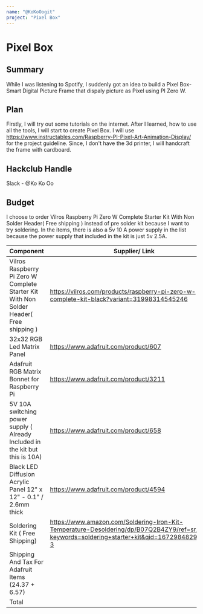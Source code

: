```yaml
---
name: "@KoKoOogit"
project: "Pixel Box"
---
```


# Pixel Box

## Summary

While I was listening to Spotify, I suddenly got an idea to build a Pixel Box- Smart Digital Picture Frame that dispaly picture as Pixel using PI Zero W.
## Plan

Firstly, I will try out some tutorials on the internet. After I learned, how to use all the tools, I will start to create Pixel Box. I will use https://www.instructables.com/Raspberry-PI-Pixel-Art-Animation-Display/ for the project guideline. Since, I don't have the 3d printer, I will handcraft the frame with cardboard. 

## Hackclub Handle

Slack - @Ko Ko Oo

## Budget

I choose to order Vilros Raspberry Pi Zero W Complete Starter Kit With Non Solder Header( Free shipping ) instead of pre solder kit because I want to try soldering. In the items, there is also a 5v 10 A power supply in the list because the power supply that included in the kit is just 5v 2.5A. 

| Component                                                          | Supplier/ Link                                                                                                                                                                                                           | Cost    |
|------------------------------------------------------------------|--------------------------------------------------------------------------------------------------------------------------------------------------------------------------------------------------------------------------|---------|
|Vilros Raspberry Pi Zero W Complete Starter Kit With Non Solder Header( Free shipping )|https://vilros.com/products/raspberry-pi-zero-w-complete-kit-black?variant=31998314545246|$64.99|
| 32x32 RGB Led Matrix Panel                                       | https://www.adafruit.com/product/607                                                                                                                                                                                     | $29.95  |
| Adafruit RGB Matrix Bonnet for Raspberry Pi                      | https://www.adafruit.com/product/3211                                                                                                                                                                                    | $14.95  |
| 5V 10A switching power supply ( Already Included in the kit but this is 10A)                                    | https://www.adafruit.com/product/658    |$29.95|                                                                                                                                                                                    
| Black LED Diffusion Acrylic Panel 12" x 12" - 0.1" / 2.6mm thick | https://www.adafruit.com/product/4594                                                                                                                                                                                    | $9.95   |
| Soldering Kit ( Free Shipping)                                                     | https://www.amazon.com/Soldering-Iron-Kit-Temperature-Desoldering/dp/B07Q2B4ZY9/ref=sr_1_3?keywords=soldering+starter+kit&qid=1672984829&sr=8-3                                                                          | $27     |
|Shipping And Tax For Adafruit Items (24.37 + 6.57)| |$30.94|
| Total                                                            |                                                                                                                                                                                                                          | $207.73 |                                                                                                                                                   

  
